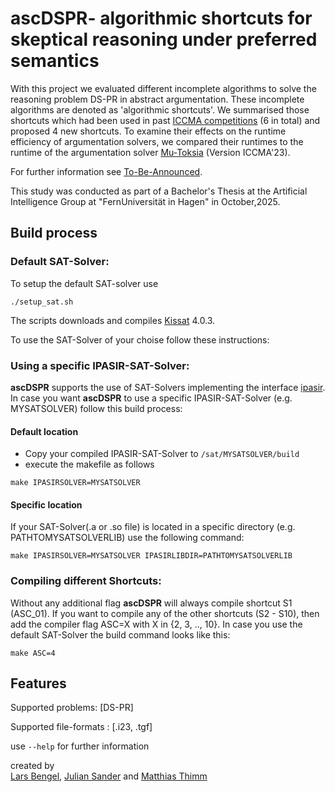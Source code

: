 
# ascDSPR- algorithmic shortcuts for skeptical reasoning under preferred semantics

With this project we evaluated different incomplete algorithms to solve the reasoning problem DS-PR in abstract argumentation. These incomplete algorithms are denoted as 'algorithmic shortcuts'. We summarised those shortcuts which had been used in past <a href="https://argumentationcompetition.org/">ICCMA competitions</a> (6 in total) and proposed 4 new shortcuts. To examine their effects on the runtime efficiency of argumentation solvers, we compared their runtimes to the runtime of the argumentation solver <a href="https://bitbucket.org/andreasniskanen/mu-toksia/src/master/">Mu-Toksia</a> (Version ICCMA'23).

For further information see <a href="https://www.fernuni-hagen.de/aig/lehre/abschlussarbeiten/index.shtml">To-Be-Announced</a>.

This study was conducted as part of a Bachelor's Thesis at the Artificial Intelligence Group at "FernUniversität in Hagen" in October,2025. 


## Build process

### Default SAT-Solver:

To setup the default SAT-solver use 
```
./setup_sat.sh
```
The scripts downloads and compiles <a href="https://github.com/arminbiere/kissat">Kissat</a> 4.0.3.

To use the SAT-Solver of your choise follow these instructions:

### Using a specific IPASIR-SAT-Solver:
**ascDSPR** supports the use of SAT-Solvers implementing the interface <a href="https://github.com/biotomas/ipasir">ipasir</a>.
In case you want **ascDSPR** to use a specific IPASIR-SAT-Solver (e.g. MYSATSOLVER) follow this build process:
#### Default location
- Copy your compiled IPASIR-SAT-Solver to `/sat/MYSATSOLVER/build`
- execute the makefile as follows
```
make IPASIRSOLVER=MYSATSOLVER
```

#### Specific location
If your SAT-Solver(.a or .so file) is located in a specific directory (e.g. PATHTOMYSATSOLVERLIB) use the following command:
```
make IPASIRSOLVER=MYSATSOLVER IPASIRLIBDIR=PATHTOMYSATSOLVERLIB
```

### Compiling different Shortcuts:

Without any additional flag **ascDSPR** will always compile shortcut S1 (ASC_01). If you want to compile any of the other shortcuts (S2 - S10), then add the compiler flag ASC=X with X in \{2, 3, .., 10\}.
In case you use the default SAT-Solver the build command looks like this:
```
make ASC=4
```

## Features
Supported problems: [DS-PR]

Supported file-formats : [.i23, .tgf]	

use `--help` for further information

<p>
created by
<br>
<a href="https://www.fernuni-hagen.de/aig/team/lars.bengel.shtml">Lars Bengel</a>,
<a href="https://www.fernuni-hagen.de/aig/team/julian.sander.shtml">Julian Sander</a> and
<a href="https://www.fernuni-hagen.de/aig/team/matthias.thimm.shtml">Matthias Thimm</a>


